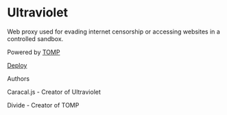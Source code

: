 # Ultraviolet
Web proxy used for evading internet censorship or accessing websites in a controlled sandbox.

Powered by [TOMP](https://github.com/tomphttp)


[Deploy](https://github.com/titaniumnetwork-dev/uv-app)


Authors

Caracal.js - Creator of Ultraviolet

Divide - Creator of TOMP
